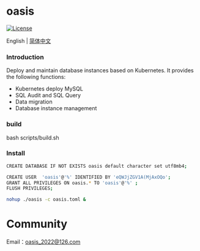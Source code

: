 # oasis

[![License](https://img.shields.io/badge/License-Apache%202.0-blue.svg)](https://github.com/carina-io/carina/blob/main/LICENSE)

English | [简体中文](./README.md)

### Introduction

  Deploy and maintain database instances based on Kubernetes. It provides the following functions:

* Kubernetes deploy MySQL
* SQL Audit and SQL Query
* Data migration
* Database instance management

### build

bash scripts/build.sh


### Install

```bash
CREATE DATABASE IF NOT EXISTS oasis default character set utf8mb4;

CREATE USER  'oasis'@'%' IDENTIFIED BY 'eQWJjZGV1A(MjAxOQo';
GRANT ALL PRIVILEGES ON oasis.* TO 'oasis'@'%' ; 
FLUSH PRIVILEGES;

nohup ./oasis -c oasis.toml &
```

# Community

Email：oasis_2022@126.com